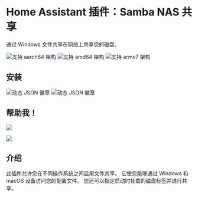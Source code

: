 # Home Assistant 插件：Samba NAS 共享

通过 Windows 文件共享在网络上共享您的磁盘。

![支持 aarch64 架构][aarch64-shield] ![支持 amd64 架构][amd64-shield] ![支持 armv7 架构][armv7-shield]

<!--
[![Stargazers repo roster for @dianlight/hassio-addons](https://raw.githubusercontent.com/dianlight/hassio-addons/master/.github/stars2.svg)](https://github.com/dianlight/hassio-addons/stargazers)

![downloads evolution](https://raw.githubusercontent.com/dianlight/hassio-addons/master/sambanas/stats.png)
-->

## 安装

![动态 JSON 徽章](https://img.shields.io/badge/dynamic/json?url=https%3A%2F%2Fanalytics.home-assistant.io%2Faddons.json&query=%24.1a32f091_sambanas.total&label=SambaNas%20安装数量&link=https%3A%2F%2Faddonstats.poeschl.xyz%2F%23)
![动态 JSON 徽章](https://img.shields.io/badge/dynamic/json?url=https%3A%2F%2Fanalytics.home-assistant.io%2Faddons.json&query=%24.c9a35110_sambanas.total&label=SambaNas%20β%20安装数量&link=https%3A%2F%2Faddonstats.poeschl.xyz%2F%23)

## 帮助我！

[![](https://img.shields.io/github/sponsors/dianlight?label=赞助&logo=GitHub)](https://github.com/sponsors/dianlight)

<a href="https://www.buymeacoffee.com/ypKZ2I0"><img src="https://img.buymeacoffee.com/button-api/?text=请请我喝杯咖啡&emoji=&slug=ypKZ2I0&button_colour=FFDD00&font_colour=000000&font_family=Cookie&outline_colour=000000&coffee_colour=ffffff" /></a>


## 介绍

此插件允许您在不同操作系统之间启用文件共享。
它使您能够通过 Windows 和 macOS 设备访问您的配置文件。
您还可以指定启动时挂载的磁盘标签并进行共享。


[aarch64-shield]: https://img.shields.io/badge/aarch64-yes-green.svg
[amd64-shield]: https://img.shields.io/badge/amd64-yes-green.svg
[armhf-shield]: https://img.shields.io/badge/armhf-yes-green.svg
[armv7-shield]: https://img.shields.io/badge/armv7-yes-green.svg
[discord]: https://discord.gg/c5DvZ4e
[forum]: https://community.home-assistant.io
[i386-shield]: https://img.shields.io/badge/i386-yes-green.svg
[issue]: https://github.com/dianlight/hassio-addons/issues
[reddit]: https://reddit.com/r/homeassistant
[repository]: https://github.com/dianlight/hassio-addons
